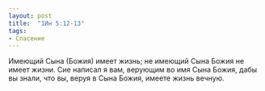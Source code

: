 ```yaml
---
layout: post
title:  "1Ин 5:12-13"
tags:
- Спасение
---
```


Имеющий Сына (Божия) имеет жизнь; не имеющий Сына Божия не имеет жизни. Сие написал я вам, верующим во имя Сына Божия, дабы вы знали, что вы, веруя в Сына Божия, имеете жизнь вечную.
